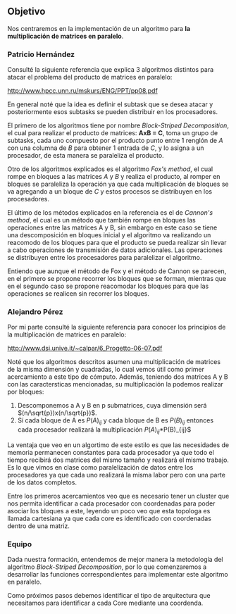## Objetivo

Nos centraremos en la implementación de un algoritmo para **la multiplicación de matrices en paralelo**.

### Patricio Hernández

Consulté la siguiente referencia que explica 3 algoritmos distintos para atacar el problema del producto de matrices en paralelo:

http://www.hpcc.unn.ru/mskurs/ENG/PPT/pp08.pdf

En general noté que la idea es definir el subtask que se desea atacar y posteriormente esos subtasks se pueden distribuir en los procesadores.

El primero de los algoritmos tiene por nombre *Block-Striped Decomposition*, el cual para realizar el producto de matrices: **AxB = C**,
toma un grupo de subtasks, cada uno compuesto por el producto punto entre 1 renglón de *A* con una columna de *B* para obtener 1 entrada de *C*, y lo asigna a un procesador, de esta manera se paraleliza el producto.

Otro de los algoritmos explicados es el algoritmo *Fox's method*, el cual rompe en bloques a las matrices *A* y *B* y realiza el producto, al romper en bloques se paraleliza la operación ya que cada multiplicación de bloques se va agregando a un bloque de *C* y estos procesos se distribuyen en los procesadores.

El último de los métodos explicados en la referencia es el de *Cannon's method*, el cual es un método que también rompe en bloques las operaciones entre las matrices A y B, sin embargo en este caso se tiene una descomposición en bloques inicial y el algoritmo va realizando un reacomodo de los bloques para que el producto se pueda realizar sin llevar a cabo operaciones de transmisión de datos adicionales. Las operaciones se distribuyen entre los procesadores para paralelizar el algoritmo.

Entiendo que aunque el método de Fox y el método de Cannon se parecen, en el primero se propone recorrer los bloques que se forman, mientras que en el segundo caso se propone reacomodar los bloques para que las operaciones se realicen sin recorrer los bloques.

### Alejandro Pérez

Por mi parte consulté la siguiente referencia para conocer los principios de la multiplicación de matrices en paralelo:

http://www.dsi.unive.it/~calpar/6_Progetto-06-07.pdf

Noté que los algoritmos descritos asumen una multiplicación de matrices de la misma dimensión y cuadradas, lo cual vemos útil como primer acercamiento a este tipo de cómputo. Además, teniendo dos matrices A y B con las caractersticas mencionadas, su multiplicación la podemos realizar por bloques:

  1. Descomponemos a A y B en p submatrices, cuya dimensión será $(n/\sqrt{p})x(n/\sqrt{p})$.
  2. Sí cada bloque de A es $P(A)_{ij}$ y cada bloque de B es $P(B)_{ij}$ entonces cada procesador realizará la multiplicación $P(A)_{ij}*$P(B)_{ij}$
 
La ventaja que veo en un algortimo de este estilo es que las necesidades de memoria permanecen constantes para cada procesador ya que todo el tiempo recibirá dos matrices del mismo tamaño y realizará el mismo trabajo. Es lo que vimos en clase como paralelización de datos entre los procesadores ya que cada uno realizará la misma labor pero con una parte de los datos completos.

Entre los primeros acercamientos veo que es necesario tener un cluster que nos permita identificar a cada procesador con coordenadas para poder asociar los bloques a este, leyendo un poco veo que esta topologa es llamada cartesiana ya que cada core es identificado con coordenadas dentro de una matriz.


### Equipo

Dada nuestra formación, entendemos de mejor manera la metodología del algoritmo *Block-Striped Decomposition*, por lo que comenzaremos a desarrollar las funciones correspondientes para implementar este algoritmo en paralelo.

Como próximos pasos debemos identificar el tipo de arquitectura que necesitamos para identificar a cada Core mediante una coordenda.